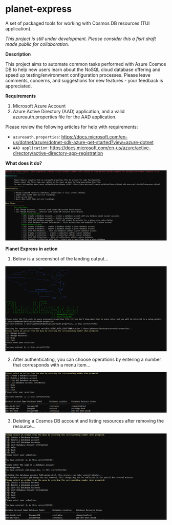 # planet-express
A set of packaged tools for working with Cosmos DB resources (TUI application).

*This project is still under development. Please consider this a fisrt draft made public for collaboration.*

**Description**

This project aims to automate common tasks performed with Azure Cosmos DB to help new users learn about the NoSQL cloud database offering and speed up testing/environment configuration processes. Please leave comments, concerns, and suggestions for new features - your feedback is appreciated.

**Requirements**
1. Microsoft Azure Account
2. Azure Active Directory (AAD) application, and a valid azureauth.properties file for the AAD application. 

Please review the following articles for help with requirements:
- `azureauth.properties`: https://docs.microsoft.com/en-us/dotnet/azure/dotnet-sdk-azure-get-started?view=azure-dotnet
- `AAD application`: https://docs.microsoft.com/en-us/azure/active-directory/active-directory-app-registration

**What does it do?**

![alt text](https://github.com/philbennett94/planet-express/blob/master/pics/pe4.PNG)

**Planet Express in action**

1. Below is a screenshot of the landing output...

![alt text](https://github.com/philbennett94/planet-express/blob/master/pics/pe1.PNG)

2. After authenticating, you can choose operations by entering a number that corresponds with a menu item...

![alt text](https://github.com/philbennett94/planet-express/blob/master/pics/pe2.PNG)

3. Deleting a Cosmos DB account and listing resources after removing the resource...

![alt text](https://github.com/philbennett94/planet-express/blob/master/pics/pe3.PNG)
